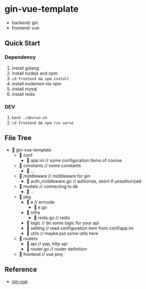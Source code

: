 # gin-vue-template
 - backend: gin
 - frontend: vue

## Quick Start
### Dependency
1. install golang
2. install nodejs and npm
3. `cd frontend && npm install`
4. install nodemon via npm
5. install mysql
6. install redis

### DEV
1. `bash ./devrun.sh`
2. `cd frontend && npm run serve`

## File Tree
- 📁 gin-vue-template
  - 📁 conf
    - 📄 app.ini // some configuration items of course
  - 📁 constants // some constants
    - 📄 ...
  - 📁 middleware // middleware for gin
    - 📄 auth_middleware.go // authorize, abort if unauthorized
  - 📁 models // connecting to db
    - 📄 ...
  - 📁 pkg
    - 📁 e // errcode
        - 📄 e.go
    - 📁 infra
        - 📄 redis.go // redis
    - 📁 logic // do some logic for your api
    - 📁 setting // read configuration item from conf/app.ini
    - 📁 utils // maybe put some utils here
  - 📁 routers
    - 📁 api // yep, http api
    - 📄 router.go // router definition
  - 📁 frontend // vue proj



## Reference
 - [gin-vue](https://github.com/Bingjian-Zhu/gin-vue)